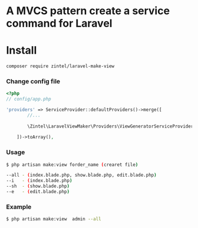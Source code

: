 # A MVCS pattern create a service command for Laravel

# Install
```bash
composer require zintel/laravel-make-view
```
### Change config file
```php
<?php
// config/app.php

'providers' => ServiceProvider::defaultProviders()->merge([
        //...
        
        \Zintel\LaravelViewMaker\Providers\ViewGeneratorServiceProvider::class,
        
    ])->toArray(),
```

### Usage
```bash
$ php artisan make:view forder_name (crearet file)

--all - (index.blade.php, show.blade.php, edit.blade.php)
--i   - (index.blade.php)
--sh  - (show.blade.php)
--e   - (edit.blade.php)
```
### Example
```bash
$ php artisan make:view  admin --all 
```
